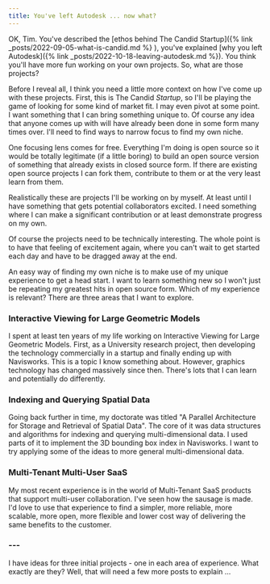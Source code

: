 ```yaml
---
title: You've left Autodesk ... now what?
---
```


OK, Tim. You've described the [ethos behind The Candid Startup]({% link _posts/2022-09-05-what-is-candid.md %} ), you've explained [why you left Autodesk]({% link _posts/2022-10-18-leaving-autodesk.md %}). You think you'll have more fun working on your own projects. So, what are those projects?

Before I reveal all, I think you need a little more context on how I've come up with these projects. First, this is The Candid *Startup*, so I'll be playing the game of looking for some kind of market fit. I may even pivot at some point. I want something that I can bring something unique to. Of course any idea that anyone comes up with will have already been done in some form many times over. I'll need to find ways to narrow focus to find my own niche.

One focusing lens comes for free. Everything I'm doing is open source so it would be totally legitimate (if a little boring) to build an open source version of something that already exists in closed source form. If there are existing open source projects I can fork them, contribute to them or at the very least learn from them.

Realistically these are projects I'll be working on by myself. At least until I have something that gets potential collaborators excited. I need something where I can make a significant contribution or at least demonstrate progress on my own.

Of course the projects need to be technically interesting. The whole point is to have that feeling of excitement again, where you can't wait to get started each day and have to be dragged away at the end.

An easy way of finding my own niche is to make use of my unique experience to get a head start. I want to learn something new so I won't just be repeating my greatest hits in open source form. Which of my experience is relevant? There are three areas that I want to explore.

### Interactive Viewing for Large Geometric Models

I spent at least ten years of my life working on Interactive Viewing for Large Geometric Models. First, as a University research project, then developing the technology commercially in a startup and finally ending up with Navisworks. This is a topic I know something about. However, graphics technology has changed massively since then. There's lots that I can learn and potentially do differently.

### Indexing and Querying Spatial Data

Going back further in time, my doctorate was titled "A Parallel Architecture for Storage and Retrieval of Spatial Data". The core of it was data structures and algorithms for indexing and querying multi-dimensional data. I used parts of it to implement the 3D bounding box index in Navisworks. I want to try applying some of the ideas to more general multi-dimensional data.

### Multi-Tenant Multi-User SaaS

My most recent experience is in the world of Multi-Tenant SaaS products that support multi-user collaboration. I've seen how the sausage is made. I'd love to use that experience to find a simpler, more reliable, more scalable, more open, more flexible and lower cost way of delivering the same benefits to the customer.

### ---

I have ideas for three initial projects - one in each area of experience. What exactly are they? Well, that will need a few more posts to explain ...